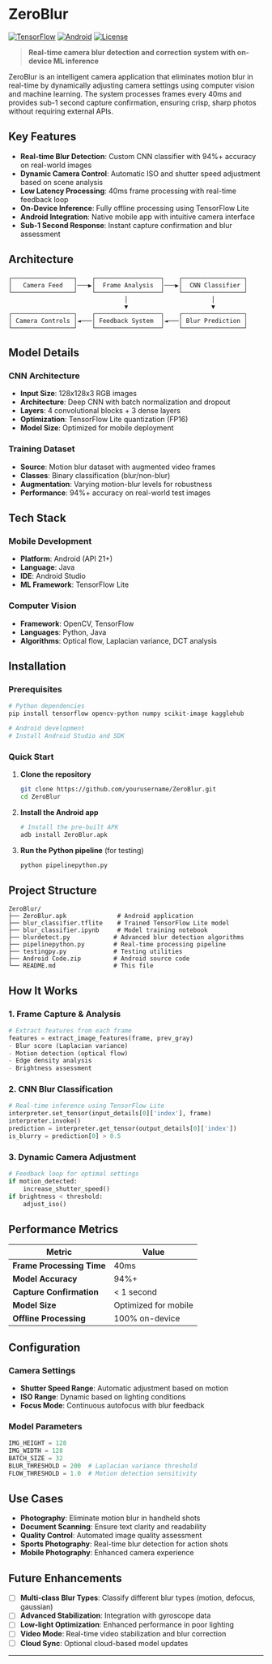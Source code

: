 # ZeroBlur

[![TensorFlow](https://img.shields.io/badge/TensorFlow-2.0+-orange.svg)](https://tensorflow.org/)
[![Android](https://img.shields.io/badge/Android-API%2021+-green.svg)](https://developer.android.com/)
[![License](https://img.shields.io/badge/License-MIT-blue.svg)](LICENSE)

> **Real-time camera blur detection and correction system with on-device ML inference**

ZeroBlur is an intelligent camera application that eliminates motion blur in real-time by dynamically adjusting camera settings using computer vision and machine learning. The system processes frames every 40ms and provides sub-1 second capture confirmation, ensuring crisp, sharp photos without requiring external APIs.

## Key Features

- **Real-time Blur Detection**: Custom CNN classifier with 94%+ accuracy on real-world images
- **Dynamic Camera Control**: Automatic ISO and shutter speed adjustment based on scene analysis
- **Low Latency Processing**: 40ms frame processing with real-time feedback loop
- **On-Device Inference**: Fully offline processing using TensorFlow Lite
- **Android Integration**: Native mobile app with intuitive camera interface
- **Sub-1 Second Response**: Instant capture confirmation and blur assessment

## Architecture

```
┌─────────────────┐    ┌──────────────────┐    ┌─────────────────┐
│   Camera Feed   │───▶│  Frame Analysis  │───▶│  CNN Classifier │
└─────────────────┘    └──────────────────┘    └─────────────────┘
                                │                       │
                                ▼                       ▼
┌─────────────────┐    ┌──────────────────┐    ┌─────────────────┐
│ Camera Controls │◄───│ Feedback System  │◄───│ Blur Prediction │
└─────────────────┘    └──────────────────┘    └─────────────────┘
```

## Model Details

### CNN Architecture
- **Input Size**: 128x128x3 RGB images
- **Architecture**: Deep CNN with batch normalization and dropout
- **Layers**: 4 convolutional blocks + 3 dense layers
- **Optimization**: TensorFlow Lite quantization (FP16)
- **Model Size**: Optimized for mobile deployment

### Training Dataset
- **Source**: Motion blur dataset with augmented video frames
- **Classes**: Binary classification (blur/non-blur)
- **Augmentation**: Varying motion-blur levels for robustness
- **Performance**: 94%+ accuracy on real-world test images

## Tech Stack

### Mobile Development
- **Platform**: Android (API 21+)
- **Language**: Java
- **IDE**: Android Studio
- **ML Framework**: TensorFlow Lite

### Computer Vision
- **Framework**: OpenCV, TensorFlow
- **Languages**: Python, Java
- **Algorithms**: Optical flow, Laplacian variance, DCT analysis

## Installation

### Prerequisites
```bash
# Python dependencies
pip install tensorflow opencv-python numpy scikit-image kagglehub

# Android development
# Install Android Studio and SDK
```

### Quick Start
1. **Clone the repository**
   ```bash
   git clone https://github.com/yourusername/ZeroBlur.git
   cd ZeroBlur
   ```

2. **Install the Android app**
   ```bash
   # Install the pre-built APK
   adb install ZeroBlur.apk
   ```

3. **Run the Python pipeline** (for testing)
   ```bash
   python pipelinepython.py
   ```

## Project Structure

```
ZeroBlur/
├── ZeroBlur.apk              # Android application
├── blur_classifier.tflite    # Trained TensorFlow Lite model
├── blur_classifier.ipynb     # Model training notebook
├── blurdetect.py            # Advanced blur detection algorithms
├── pipelinepython.py        # Real-time processing pipeline
├── testingpy.py             # Testing utilities
├── Android Code.zip         # Android source code
└── README.md                # This file
```

## How It Works

### 1. Frame Capture & Analysis
```python
# Extract features from each frame
features = extract_image_features(frame, prev_gray)
- Blur score (Laplacian variance)
- Motion detection (optical flow)
- Edge density analysis
- Brightness assessment
```

### 2. CNN Blur Classification
```python
# Real-time inference using TensorFlow Lite
interpreter.set_tensor(input_details[0]['index'], frame)
interpreter.invoke()
prediction = interpreter.get_tensor(output_details[0]['index'])
is_blurry = prediction[0] > 0.5
```

### 3. Dynamic Camera Adjustment
```python
# Feedback loop for optimal settings
if motion_detected:
    increase_shutter_speed()
if brightness < threshold:
    adjust_iso()
```

## Performance Metrics

| Metric | Value |
|--------|-------|
| **Frame Processing Time** | 40ms |
| **Model Accuracy** | 94%+ |
| **Capture Confirmation** | < 1 second |
| **Model Size** | Optimized for mobile |
| **Offline Processing** | 100% on-device |

## Configuration

### Camera Settings
- **Shutter Speed Range**: Automatic adjustment based on motion
- **ISO Range**: Dynamic based on lighting conditions
- **Focus Mode**: Continuous autofocus with blur feedback

### Model Parameters
```python
IMG_HEIGHT = 128
IMG_WIDTH = 128
BATCH_SIZE = 32
BLUR_THRESHOLD = 200  # Laplacian variance threshold
FLOW_THRESHOLD = 1.0  # Motion detection sensitivity
```

## Use Cases

- **Photography**: Eliminate motion blur in handheld shots
- **Document Scanning**: Ensure text clarity and readability
- **Quality Control**: Automated image quality assessment
- **Sports Photography**: Real-time blur detection for action shots
- **Mobile Photography**: Enhanced camera experience

## Future Enhancements

- [ ] **Multi-class Blur Types**: Classify different blur types (motion, defocus, gaussian)
- [ ] **Advanced Stabilization**: Integration with gyroscope data
- [ ] **Low-light Optimization**: Enhanced performance in poor lighting
- [ ] **Video Mode**: Real-time video stabilization and blur correction
- [ ] **Cloud Sync**: Optional cloud-based model updates

---
